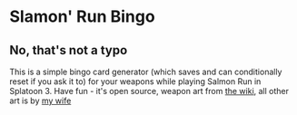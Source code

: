 # Slamon' Run Bingo

## No, that's not a typo

This is a simple bingo card generator (which saves and can conditionally reset if you ask it to) for your weapons while playing Salmon Run in Splatoon 3. Have fun - it's open source, weapon art from [the wiki](https://splatoonwiki.org/wiki/List_of_weapons_in_Splatoon_3), all other art is by [my wife](https://linktr.ee/ambroxer)
